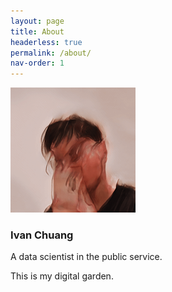 ```yaml
---
layout: page
title: About
headerless: true
permalink: /about/
nav-order: 1
---
```


![☁️](/assets/headshot.PNG?raw=true&width=200)

### **Ivan Chuang**

A data scientist in the public service.

This is my digital garden.
